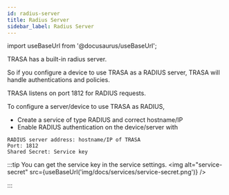 ```yaml
---
id: radius-server
title: Radius Server
sidebar_label: Radius Server
---
```

import useBaseUrl from '@docusaurus/useBaseUrl';


TRASA has a built-in radius server.

So if you configure a device to use TRASA as a RADIUS server, TRASA will handle authentications and policies. 

TRASA listens on port 1812 for RADIUS requests. 

To configure a server/device to use TRASA as RADIUS, 
* Create a service of type RADIUS and correct hostname/IP
* Enable RADIUS authentication on the device/server with
```
RADIUS server address: hostname/IP of TRASA
Port: 1812
Shared Secret: Service key
```

:::tip
You can get the service key in the service settings.
<img  alt="service-secret" src={useBaseUrl('img/docs/services/service-secret.png')} />

:::

